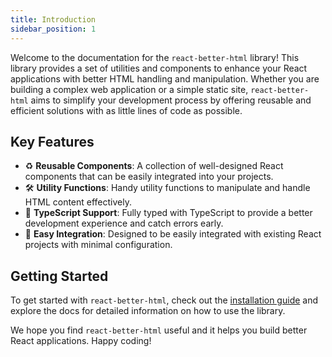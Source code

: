 ```yaml
---
title: Introduction
sidebar_position: 1
---
```


Welcome to the documentation for the `react-better-html` library! This library provides a set of utilities and components to enhance your React applications with better HTML handling and manipulation. Whether you are building a complex web application or a simple static site, `react-better-html` aims to simplify your development process by offering reusable and efficient solutions with as little lines of code as possible.

## Key Features

-  ♻️ **Reusable Components**: A collection of well-designed React components that can be easily integrated into your projects.
-  🛠️ **Utility Functions**: Handy utility functions to manipulate and handle HTML content effectively.
-  📘 **TypeScript Support**: Fully typed with TypeScript to provide a better development experience and catch errors early.
-  🔌 **Easy Integration**: Designed to be easily integrated with existing React projects with minimal configuration.

## Getting Started

To get started with `react-better-html`, check out the [installation guide](getting-started/instalation) and explore the docs for detailed information on how to use the library.

We hope you find `react-better-html` useful and it helps you build better React applications. Happy coding!

